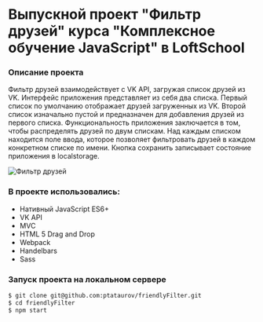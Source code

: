 # Выпускной проект "Фильтр друзей" курса "Комплексное обучение JavaScript" в LoftSchool

### Описание проекта

Фильтр друзей взаимодействует с VK API, загружая список друзей из VK. Интерфейс приложения представляет из себя два списка. Первый список по умолчанию отображает друзей загруженных из VK. Второй список изначально пустой и предназначен для добавления друзей из первого списка. Функциональность приложения заключается в том, чтобы распределять друзей по двум спискам. Над каждым списком находится поле ввода, которое позволяет фильтровать друзей в каждом конкретном списке по имени. Кнопка сохранить записывает состояние приложения в localstorage.

![Фильтр друзей](https://media.giphy.com/media/too1W1NNtbH2MGp1kL/giphy.gif)


### В проекте использовались:
- Нативный JavaScript ES6+
- VK API
- MVC
- HTML 5 Drag and Drop
- Webpack
- Handelbars
- Sass


### Запуск проекта на локальном сервере

```sh
$ git clone git@github.com:ptataurov/friendlyFilter.git
$ cd friendlyFilter
$ npm start
```


